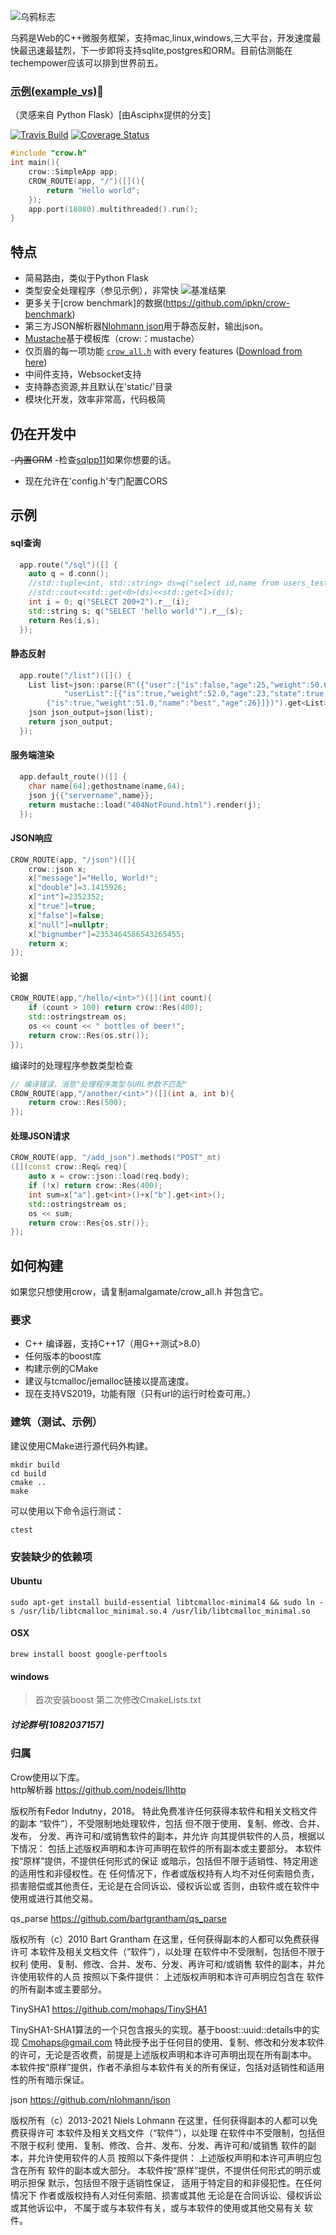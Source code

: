 ﻿﻿![乌鸦标志](http://i.imgur.com/wqivvjK.jpg)

乌鸦是Web的C++微服务框架，支持mac,linux,windows,三大平台，开发速度最快最迅速最猛烈，下一步即将支持sqlite,postgres和ORM。目前估测能在techempower应该可以排到世界前五。

### [示例(example_vs)](http://8.129.58.72:8080/)🚀
（灵感来自 Python Flask）[由Asciphx提供的分支]

[![Travis Build](https://travis-ci.org/ipkn/crow.svg?branch=master)](https://travis-ci.org/ipkn/crow)
[![Coverage Status](https://coveralls.io/repos/github/asciphx/Crow/badge.svg?branch=master)](https://coveralls.io/github/asciphx/Crow?branch=master)

```c++
#include "crow.h"
int main(){
    crow::SimpleApp app;
    CROW_ROUTE(app, "/")([](){
        return "Hello world";
    });
    app.port(18080).multithreaded().run();
}
```

## 特点
- 简易路由，类似于Python Flask
- 类型安全处理程序（参见示例），非常快
 ![基准结果](./Benchmark.png)
- 更多关于[crow benchmark]的数据(https://github.com/ipkn/crow-benchmark)
- 第三方JSON解析器[Nlohmann json](https://github.com/nlohmann/json)用于静态反射，输出json。
- [Mustache](http://mustache.github.io/)基于模板库（crow:：mustache）
- 仅页眉的每一项功能 [`crow_all.h`](https://github.com/ipkn/crow/releases/download/v0.1/crow_all.h) with every features ([Download from here](https://github.com/ipkn/crow/releases/download/v0.1/crow_all.h))
- 中间件支持，Websocket支持
- 支持静态资源,并且默认在'static/'目录
- 模块化开发，效率非常高，代码极简
## 仍在开发中
-~~内置ORM~~
-检查[sqlpp11](https://github.com/rbock/sqlpp11)如果你想要的话。
- 现在允许在'config.h'专门配置CORS
## 示例
#### sql查询
```c++
  app.route("/sql")([] {
	auto q = d.conn();
	//std::tuple<int, std::string> ds=q("select id,name from users_test where id = 1").template r__<int,std::string>();
	//std::cout<<std::get<0>(ds)<<std::get<1>(ds);
	int i = 0; q("SELECT 200+2").r__(i);
	std::string s; q("SELECT 'hello world'").r__(s);
	return Res(i,s);
  });
```
#### 静态反射
```c++
  app.route("/list")([]() {
	List list=json::parse(R"({"user":{"is":false,"age":25,"weight":50.6,"name":"www","state":null},
            "userList":[{"is":true,"weight":52.0,"age":23,"state":true,"name":"wwzzgg"},
	    {"is":true,"weight":51.0,"name":"best","age":26}]})").get<List>();
	json json_output=json(list);
	return json_output;
  });
```
#### 服务端渲染
```c++
  app.default_route()([] {
	char name[64];gethostname(name,64);
	json j{{"servername",name}};
	return mustache::load("404NotFound.html").render(j);
  });
```

#### JSON响应
```c++
CROW_ROUTE(app, "/json")([]{
    crow::json x;
	x["message"]="Hello, World!";
	x["double"]=3.1415926;
	x["int"]=2352352;
	x["true"]=true;
	x["false"]=false;
	x["null"]=nullptr;
	x["bignumber"]=2353464586543265455;
    return x;
});
```

#### 论据
```c++
CROW_ROUTE(app,"/hello/<int>")([](int count){
    if (count > 100) return crow::Res(400);
    std::ostringstream os;
    os << count << " bottles of beer!";
    return crow::Res(os.str());
});
```
编译时的处理程序参数类型检查 
```c++
// 编译错误，消息"处理程序类型与URL参数不匹配"
CROW_ROUTE(app,"/another/<int>")([](int a, int b){
    return crow::Res(500);
});
```

#### 处理JSON请求
```c++
CROW_ROUTE(app, "/add_json").methods("POST"_mt)
([](const crow::Req& req){
    auto x = crow::json::load(req.body);
    if (!x) return crow::Res(400);
	int sum=x["a"].get<int>()+x["b"].get<int>();
    std::ostringstream os;
    os << sum;
    return crow::Res{os.str()};
});
```

## 如何构建
如果您只想使用crow，请复制amalgamate/crow_all.h 并包含它。

### 要求
- C++ 编译器，支持C++17（用G++测试>8.0）
- 任何版本的boost库
- 构建示例的CMake
- 建议与tcmalloc/jemalloc链接以提高速度。
- 现在支持VS2019，功能有限（只有url的运行时检查可用。）

### 建筑（测试、示例）
建议使用CMake进行源代码外构建。
```
mkdir build
cd build
cmake ..
make
```

可以使用以下命令运行测试：

```
ctest
```

### 安装缺少的依赖项
#### Ubuntu
    sudo apt-get install build-essential libtcmalloc-minimal4 && sudo ln -s /usr/lib/libtcmalloc_minimal.so.4 /usr/lib/libtcmalloc_minimal.so
#### OSX
    brew install boost google-perftools

#### windows

>首次安装boost
>第二次修改CmakeLists.txt

##### 讨论群号[1082037157]

### 归属
Crow使用以下库。  
http解析器 https://github.com/nodejs/llhttp

版权所有Fedor Indutny，2018。
特此免费准许任何获得本软件和相关文档文件的副本
“软件”），不受限制地处理软件，包括
但不限于使用、复制、修改、合并、发布，
分发、再许可和/或销售软件的副本，并允许
向其提供软件的人员，根据以下情况：
包括上述版权声明和本许可声明在软件的所有副本或主要部分。
本软件按“原样”提供，不提供任何形式的保证
或暗示，包括但不限于适销性、特定用途的适用性和非侵权性。在
任何情况下，作者或版权持有人均不对任何索赔负责，
损害赔偿或其他责任，无论是在合同诉讼、侵权诉讼或
否则，由软件或在软件中使用或进行其他交易。

qs_parse https://github.com/bartgrantham/qs_parse  

版权所有（c）2010 Bart Grantham
在这里，任何获得副本的人都可以免费获得许可
本软件及相关文档文件（“软件”），以处理
在软件中不受限制，包括但不限于权利
使用、复制、修改、合并、发布、分发、再许可和/或销售
软件的副本，并允许使用软件的人员
按照以下条件提供：
上述版权声明和本许可声明应包含在
软件的所有副本或主要部分。

TinySHA1 https://github.com/mohaps/TinySHA1

TinySHA1-SHA1算法的一个只包含报头的实现。基于boost::uuid::details中的实现
Cmohaps@gmail.com
特此授予出于任何目的使用、复制、修改和分发本软件的许可，无论是否收费，前提是上述版权声明和本许可声明出现在所有副本中。
本软件按“原样”提供，作者不承担与本软件有关的所有保证，包括对适销性和适用性的所有暗示保证。

json https://github.com/nlohmann/json

版权所有（c）2013-2021 Niels Lohmann
在这里，任何获得副本的人都可以免费获得许可
本软件及相关文档文件（“软件”），以处理
在软件中不受限制，包括但不限于权利
使用、复制、修改、合并、发布、分发、再许可和/或销售
软件的副本，并允许使用软件的人员
按照以下条件提供：
上述版权声明和本许可声明应包含在所有
软件的副本或大部分。
本软件按“原样”提供，不提供任何形式的明示或明示担保
默示，包括但不限于适销性保证，
适用于特定目的和非侵犯性。在任何情况下
作者或版权持有人对任何索赔、损害或其他
无论是在合同诉讼、侵权诉讼或其他诉讼中，
不属于或与本软件有关，或与本软件的使用或其他交易有关
软件。